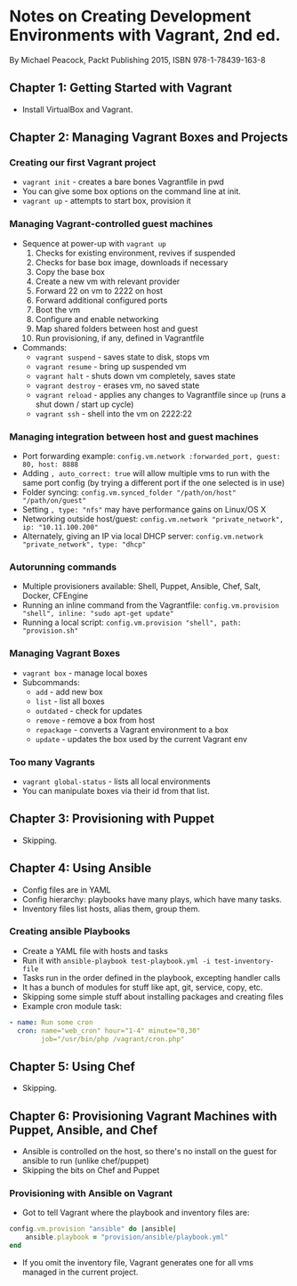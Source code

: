 # Notes on Creating Development Environments with Vagrant, 2nd ed.

By Michael Peacock, Packt Publishing 2015, ISBN 978-1-78439-163-8

## Chapter 1: Getting Started with Vagrant

* Install VirtualBox and Vagrant.

## Chapter 2: Managing Vagrant Boxes and Projects

### Creating our first Vagrant project

* ``vagrant init`` - creates a bare bones Vagrantfile in pwd
* You can give some box options on the command line at init.
* ``vagrant up`` - attempts to start box, provision it

### Managing Vagrant-controlled guest machines

* Sequence at power-up with ``vagrant up``
    1. Checks for existing environment, revives if suspended
    1. Checks for base box image, downloads if necessary
    1. Copy the base box
    1. Create a new vm with relevant provider
    1. Forward 22 on vm to 2222 on host
    1. Forward additional configured ports
    1. Boot the vm
    1. Configure and enable networking
    1. Map shared folders between host and guest
    1. Run provisioning, if any, defined in Vagrantfile
* Commands:
    * ``vagrant suspend`` - saves state to disk, stops vm
    * ``vagrant resume`` - bring up suspended vm
    * ``vagrant halt`` - shuts down vm completely, saves state
    * ``vagrant destroy`` - erases vm, no saved state
    * ``vagrant reload`` - applies any changes to Vagrantfile since ``up`` (runs a shut down / start up cycle)
    * ``vagrant ssh`` - shell into the vm on 2222:22

### Managing integration between host and guest machines

* Port forwarding example: ``config.vm.network :forwarded_port, guest: 80, host: 8888``
* Adding ``, auto_correct: true`` will allow multiple vms to run with the same port config (by trying a different port if the one selected is in use)
* Folder syncing: ``config.vm.synced_folder "/path/on/host" "/path/on/guest"``
* Setting ``, type: "nfs"`` may have performance gains on Linux/OS X
* Networking outside host/guest: ``config.vm.network "private_network", ip: "10.11.100.200"``
* Alternately, giving an IP via local DHCP server: ``config.vm.network "private_network", type: "dhcp"``

### Autorunning commands

* Multiple provisioners available: Shell, Puppet, Ansible, Chef, Salt, Docker, CFEngine
* Running an inline command from the Vagrantfile: ``config.vm.provision "shell", inline: "sudo apt-get update"``
* Running a local script: ``config.vm.provision "shell", path: "provision.sh"``

### Managing Vagrant Boxes

* ``vagrant box`` - manage local boxes
* Subcommands:
    * ``add`` - add new box
    * ``list`` - list all boxes
    * ``outdated`` - check for updates
    * ``remove`` - remove a box from host
    * ``repackage`` - converts a Vagrant environment to a box
    * ``update`` - updates the box used by the current Vagrant env
 
### Too many Vagrants

* ``vagrant global-status`` - lists all local environments
* You can manipulate boxes via their id from that list.

## Chapter 3: Provisioning with Puppet

* Skipping.

## Chapter 4: Using Ansible

* Config files are in YAML
* Config hierarchy: playbooks have many plays, which have many tasks.
* Inventory files list hosts, alias them, group them.

### Creating ansible Playbooks

* Create a YAML file with hosts and tasks
* Run it with ``ansible-playbook test-playbook.yml -i test-inventory-file``
* Tasks run in the order defined in the playbook, excepting handler calls
* It has a bunch of modules for stuff like apt, git, service, copy, etc.
* Skipping some simple stuff about installing packages and creating files
* Example cron module task: 

```YAML
- name: Run some cron
  cron: name="web_cron" hour="1-4" minute="0,30"
        job="/usr/bin/php /vagrant/cron.php"
```

## Chapter 5: Using Chef

* Skipping.

## Chapter 6: Provisioning Vagrant Machines with Puppet, Ansible, and Chef

* Ansible is controlled on the host, so there's no install on the guest for ansible to run (unlike chef/puppet)
* Skipping the bits on Chef and Puppet

### Provisioning with Ansible on Vagrant

* Got to tell Vagrant where the playbook and inventory files are:

```Ruby
config.vm.provision "ansible" do |ansible|
    ansible.playbook = "provision/ansible/playbook.yml"
end
```

* If you omit the inventory file, Vagrant generates one for all vms managed in the current project.
